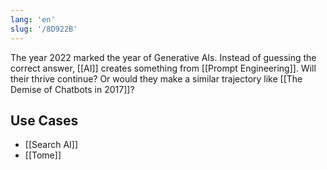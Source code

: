 ```yaml
---
lang: 'en'
slug: '/8D922B'
---
```


The year 2022 marked the year of Generative AIs.
Instead of guessing the correct answer, [[AI]] creates something from [[Prompt Engineering]].
Will their thrive continue?
Or would they make a similar trajectory like [[The Demise of Chatbots in 2017]]?

## Use Cases

- [[Search AI]]
- [[Tome]]
